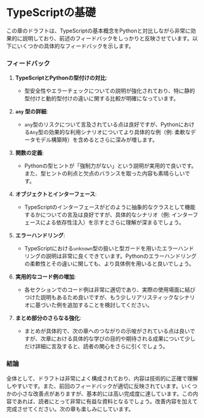 # TypeScriptの基礎

この章のドラフトは、TypeScriptの基本概念をPythonと対比しながら非常に効果的に説明しており、前述のフィードバックをしっかりと反映させています。以下にいくつかの具体的なフィードバックを示します。

### フィードバック

1. **TypeScriptとPythonの型付けの対比**:
   - 型安全性やエラーチェックについての説明が強化されており、特に静的型付けと動的型付けの違いに関する比較が明確になっています。

2. **`any` 型の詳細**:
   - `any`型のリスクについて言及されている点は良好ですが、Pythonにおける`Any`型の効果的な利用シナリオについてより具体的な例（例: 柔軟なデータモデル構築時）を含めるとさらに深みが増します。

3. **関数の定義**:
   - Pythonの型ヒントが「強制力がない」という説明が実用的で良いです。また、型ヒントの利点と欠点のバランスを取った内容も素晴らしいです。

4. **オブジェクトとインターフェース**:
   - TypeScriptのインターフェースがどのように抽象的なクラスとして機能するかについての言及は良好ですが、具体的なシナリオ（例: インターフェースによる依存性注入）を示すとさらに理解が深まるでしょう。

5. **エラーハンドリング**:
   - TypeScriptにおける`unknown`型の扱いと型ガードを用いたエラーハンドリングの説明は非常に良くできています。Pythonのエラーハンドリングの柔軟性とその違いに関しても、より具体例を用いると良いでしょう。

6. **実用的なコード例の増加**:
   - 各セクションでのコード例は非常に適切であり、実際の使用場面に結びつけた説明もあるため良いですが、もう少しリアリスティックなシナリオに基づいた例を追加することを検討してください。

7. **まとめ部分のさらなる強化**:
   - まとめが具体的で、次の章へのつながりの示唆がされている点は良いですが、次章における具体的な学びの目的や期待される成果について少しだけ詳細に言及すると、読者の関心をさらに引くでしょう。

### 結論

全体として、ドラフトは非常によく構成されており、内容は技術的に正確で理解しやすいです。また、前回のフィードバックが適切に反映されています。いくつかの小さな改善点がありますが、基本的には高い完成度に達しています。この内容であれば、読者にとって非常に有益な資料となるでしょう。改善内容を加えて完成させてください。次の章も楽しみにしています。

